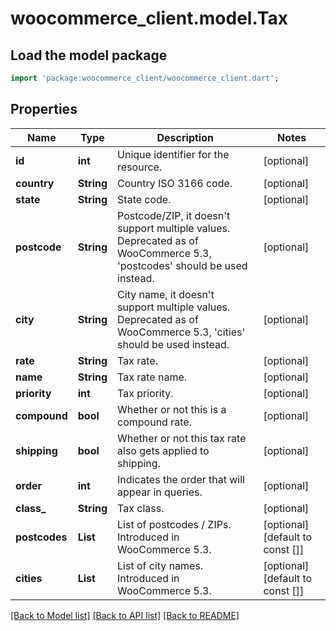 # woocommerce_client.model.Tax

## Load the model package
```dart
import 'package:woocommerce_client/woocommerce_client.dart';
```

## Properties
Name | Type | Description | Notes
------------ | ------------- | ------------- | -------------
**id** | **int** | Unique identifier for the resource. | [optional] 
**country** | **String** | Country ISO 3166 code. | [optional] 
**state** | **String** | State code. | [optional] 
**postcode** | **String** | Postcode/ZIP, it doesn't support multiple values. Deprecated as of WooCommerce 5.3, 'postcodes' should be used instead. | [optional] 
**city** | **String** | City name, it doesn't support multiple values. Deprecated as of WooCommerce 5.3, 'cities' should be used instead. | [optional] 
**rate** | **String** | Tax rate. | [optional] 
**name** | **String** | Tax rate name. | [optional] 
**priority** | **int** | Tax priority. | [optional] 
**compound** | **bool** | Whether or not this is a compound rate. | [optional] 
**shipping** | **bool** | Whether or not this tax rate also gets applied to shipping. | [optional] 
**order** | **int** | Indicates the order that will appear in queries. | [optional] 
**class_** | **String** | Tax class. | [optional] 
**postcodes** | **List<String>** | List of postcodes / ZIPs. Introduced in WooCommerce 5.3. | [optional] [default to const []]
**cities** | **List<String>** | List of city names. Introduced in WooCommerce 5.3. | [optional] [default to const []]

[[Back to Model list]](../README.md#documentation-for-models) [[Back to API list]](../README.md#documentation-for-api-endpoints) [[Back to README]](../README.md)


